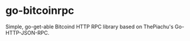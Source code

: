 go-bitcoinrpc
=============

Simple, go-get-able Bitcoind HTTP RPC library based on ThePiachu's Go-HTTP-JSON-RPC.
